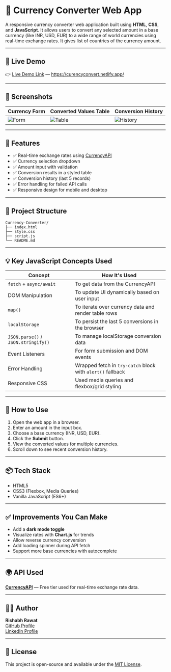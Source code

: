 # 💱 Currency Converter Web App

A responsive currency converter web application built using **HTML**, **CSS**, and **JavaScript**. It allows users to convert any selected amount in a base currency (like INR, USD, EUR) to a wide range of world currencies using real-time exchange rates. 
It gives list of countries of the currency amount.

---

## 🚀 Live Demo

👉 [Live Demo Link](#) — https://curencyconvert.netlify.app/

---

## 📸 Screenshots

| Currency Form | Converted Values Table | Conversion History |
|---------------|-------------------------|--------------------|
| ![Form](screenshot1.png) | ![Table](screenshot2.png) | ![History](screenshot3.png) |

---

## 🧠 Features

- ✅ Real-time exchange rates using [CurrencyAPI](https://currencyapi.com/)
- ✅ Currency selection dropdown
- ✅ Amount input with validation
- ✅ Conversion results in a styled table
- ✅ Conversion history (last 5 records)
- ✅ Error handling for failed API calls
- ✅ Responsive design for mobile and desktop

---

## 📂 Project Structure
```
Currency-Converter/
├── index.html
├── style.css
├── script.js
└── README.md
```


---

## 💡 Key JavaScript Concepts Used

| Concept | How It's Used |
|--------|---------------|
| `fetch` + `async/await` | To get data from the CurrencyAPI |
| DOM Manipulation | To update UI dynamically based on user input |
| `map()` | To iterate over currency data and render table rows |
| `localStorage` | To persist the last 5 conversions in the browser |
| `JSON.parse()` / `JSON.stringify()` | To manage localStorage conversion data |
| Event Listeners | For form submission and DOM events |
| Error Handling | Wrapped fetch in `try-catch` block with `alert()` fallback |
| Responsive CSS | Used media queries and flexbox/grid styling |

---

## 🧪 How to Use

1. Open the web app in a browser.
2. Enter an amount in the input box.
3. Choose a base currency (INR, USD, EUR).
4. Click the **Submit** button.
5. View the converted values for multiple currencies.
6. Scroll down to see recent conversion history.

---

## 📦 Tech Stack

- HTML5
- CSS3 (Flexbox, Media Queries)
- Vanilla JavaScript (ES6+)

---

## ✅ Improvements You Can Make

- Add a **dark mode toggle**
- Visualize rates with **Chart.js** for trends
- Allow reverse currency conversion
- Add loading spinner during API fetch
- Support more base currencies with autocomplete

---

## 🌍 API Used

**[CurrencyAPI](https://currencyapi.com/)** — Free tier used for real-time exchange rate data.

---

## 🧑‍💻 Author

**Rishabh Rawat**  
[GitHub Profile](https://github.com/your-username)  
[LinkedIn Profile](https://linkedin.com/in/your-profile)

---

## 📜 License

This project is open-source and available under the [MIT License](LICENSE).


